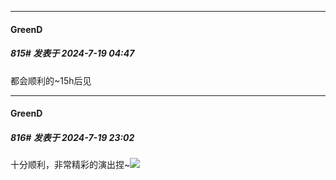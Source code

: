 ﻿
*****

####  GreenD  
##### 815#       发表于 2024-7-19 04:47

都会顺利的~15h后见


*****

####  GreenD  
##### 816#       发表于 2024-7-19 23:02

十分顺利，非常精彩的演出捏~<img src="https://static.saraba1st.com/image/smiley/face2017/072.png" referrerpolicy="no-referrer">


